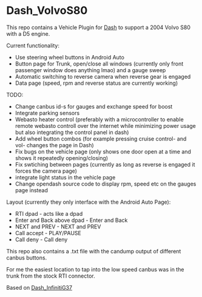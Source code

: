 # Dash_VolvoS80

This repo contains a Vehicle Plugin for [Dash](https://github.com/OpenDsh/dash/) to support a 2004 Volvo S80 with a D5 engine.

Current functionality:

* Use steering wheel buttons in Android Auto
* Button page for Trunk, open/close all windows (currently only front passenger window does anything lmao)
  and a gauge sweep
* Automatic switching to reverse camera when reverse gear is engaged
* Data page (speed, rpm and reverse status are currently working)

TODO:

* Change canbus id-s for gauges and exchange speed for boost
* Integrate parking sensors
* Webasto heater control (preferably with a microcontroller to enable remote webasto controll over the internet while minimizing power usage but also integrating the control panel in dash)
* Add wheel button combos (for example pressing cruise control- and vol- changes the page in Dash)
* Fix bugs on the vehicle page (only shows one door open at a time and shows it repeatedly opening/closing)
* Fix swtiching between pages (currently as long as reverse is engaged it forces the camera page)
* integrate light status in the vehicle page
* Change opendash source code to display rpm, speed etc on the gauges page instead

Layout (currently they only interface with the Android Auto Page):

* RTI dpad - acts like a dpad
* Enter and Back above dpad - Enter and Back
* NEXT and PREV - NEXT and PREV
* Call accept - PLAY/PAUSE
* Call deny - Call deny

This repo also contains a .txt file with the candump output of different canbus buttons.

For me the easiest location to tap into the low speed canbus was in the trunk from the stock RTI connector.

Based on [Dash_InfinitiG37](https://github.com/icecube45/Dash_InfinitiG37)
